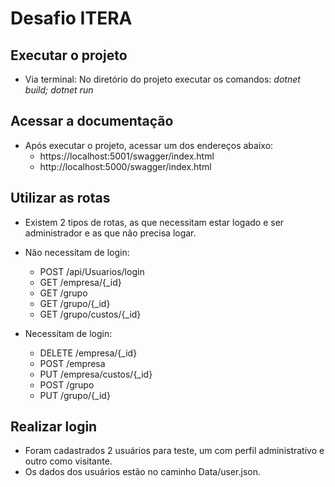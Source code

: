 # Desafio ITERA

## Executar o projeto
- Via terminal: No diretório do projeto executar os comandos: *dotnet build; dotnet run*

## Acessar a documentação
- Após executar o projeto, acessar um dos endereços abaixo:
    - https://localhost:5001/swagger/index.html
    - http://localhost:5000/swagger/index.html

## Utilizar as rotas 
- Existem 2 tipos de rotas, as que necessitam estar logado e ser administrador e as que não precisa logar.

- Não necessitam de login:
    - POST /api/Usuarios/login
    - GET /empresa/{_id}
    - GET /grupo
    - GET /grupo/{_id}
    - GET /grupo/custos/{_id}

- Necessitam de login:
    - DELETE /empresa/{_id}
    - POST /empresa
    - PUT /empresa/custos/{_id}
    - POST /grupo
    - PUT /grupo/{_id}

## Realizar login
- Foram cadastrados 2 usuários para teste, um com perfil administrativo e outro como visitante. 
- Os dados dos usuários estão no caminho Data/user.json.